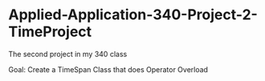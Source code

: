# Applied-Application-340-Project-2-TimeProject

The second project in my 340 class

Goal: Create a TimeSpan Class that does Operator Overload
